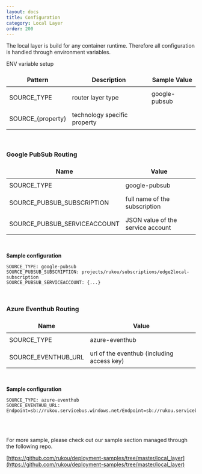```yaml
---
layout: docs
title: Configuration
category: Local Layer
order: 200
---
```

The local layer is build for any container runtime. Therefore all configuration is handled through environment variables.

ENV variable setup

| Pattern | Description | Sample Value |
| ------- | ----------- | ------------ |
| SOURCE_TYPE | router layer type | google-pubsub |
| SOURCE_{property} | technology specific property | |

<br>

### Google PubSub Routing

| Name | Value |
| ------- | ----------- |
| SOURCE_TYPE | google-pubsub |
| SOURCE_PUBSUB_SUBSCRIPTION | full name of the subscription |
| SOURCE_PUBSUB_SERVICEACCOUNT | JSON value of the service account |

<br>

**Sample configuration**

    SOURCE_TYPE: google-pubsub
    SOURCE_PUBSUB_SUBSCRIPTION: projects/rukou/subscriptions/edge2local-subscription
    SOURCE_PUBSUB_SERVICEACCOUNT: {...}

<br>

### Azure Eventhub Routing

| Name | Value |
| ------- | ----------- |
| SOURCE_TYPE | azure-eventhub |
| SOURCE_EVENTHUB_URL | url of the eventhub (including access key) |

<br>

**Sample configuration**

    SOURCE_TYPE: azure-eventhub
    SOURCE_EVENTHUB_URL: Endpoint=sb://rukou.servicebus.windows.net/Endpoint=sb://rukou.servicebus.windows.net/;SharedAccessKeyName=key;SharedAccessKey=9xabc...

<br>
<br>

For more sample, please check out our sample section managed through the following repo.

[https://github.com/rukou/deployment-samples/tree/master/local_layer](https://github.com/rukou/deployment-samples/tree/master/local_layer)

<style>
td, th {
    border: 1px solid var(--secondary);
    padding: 0.5em;
}
</style>